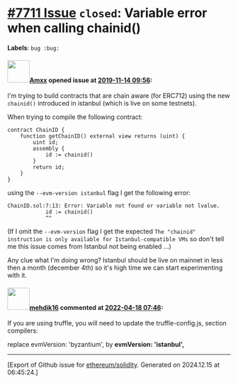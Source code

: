 # [\#7711 Issue](https://github.com/ethereum/solidity/issues/7711) `closed`: Variable error when calling chainid() 
**Labels**: `bug :bug:`


#### <img src="https://avatars.githubusercontent.com/u/2432299?v=4" width="50">[Amxx](https://github.com/Amxx) opened issue at [2019-11-14 09:56](https://github.com/ethereum/solidity/issues/7711):

I'm trying to build contracts that are chain aware (for ERC712) using the new `chainid()` introduced in istanbul (which is live on some testnets).

When trying to compile the following contract:
```
contract ChainID {
    function getChainID() external view returns (uint) {
        uint id;
        assembly {
            id := chainid()
        }
        return id;
    }
}
```

using the `--evm-version istanbul` flag I get the following error:

```
ChainID.sol:7:13: Error: Variable not found or variable not lvalue.
            id := chainid()
            ^^
```

(If I omit the `--evm-version` flag I get the expected `The "chainid" instruction is only available for Istanbul-compatible VMs` so don't tell me this issue comes from Istanbul not being enabled ...)

Any clue what I'm doing wrong? Istanbul should be live on mainnet in less then a month (december 4th) so it's high time we can start experimenting with it.

#### <img src="https://avatars.githubusercontent.com/u/86931263?u=aa52fedab11bebfb20f899ca75ada0da96be451d&v=4" width="50">[mehdik16](https://github.com/mehdik16) commented at [2022-04-18 07:46](https://github.com/ethereum/solidity/issues/7711#issuecomment-1101186365):

If you are using truffle, you will need to update the truffle-config.js, section compilers:

replace evmVersion: 'byzantium', by **evmVersion: 'istanbul',**


-------------------------------------------------------------------------------



[Export of Github issue for [ethereum/solidity](https://github.com/ethereum/solidity). Generated on 2024.12.15 at 06:45:24.]

